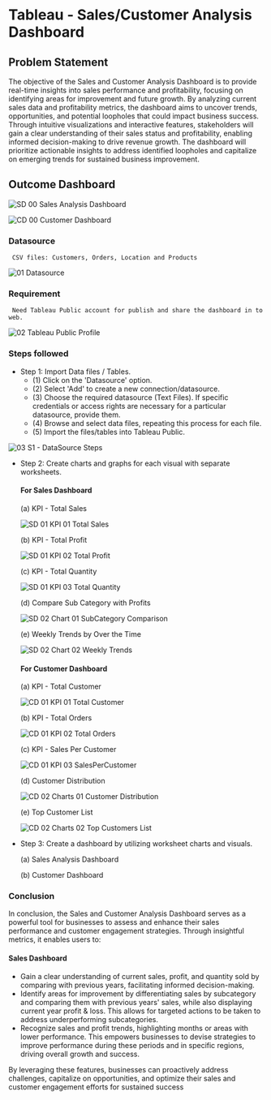 # Tableau - Sales/Customer Analysis Dashboard

## Problem Statement

The objective of the Sales and Customer Analysis Dashboard is to provide real-time insights into sales performance and profitability, focusing on identifying areas for improvement and future growth. By analyzing current sales data and profitability metrics, the dashboard aims to uncover trends, opportunities, and potential loopholes that could impact business success. Through intuitive visualizations and interactive features, stakeholders will gain a clear understanding of their sales status and profitability, enabling informed decision-making to drive revenue growth. The dashboard will prioritize actionable insights to address identified loopholes and capitalize on emerging trends for sustained business improvement.

## Outcome Dashboard

![SD 00 Sales Analysis Dashboard](https://github.com/Soni-Sachin-94240/Tableau-Sales-and-Customer-Analysis-Dashboard/assets/132342151/232a2528-739b-4989-8972-04afe3825256)

![CD 00 Customer Dashboard](https://github.com/Soni-Sachin-94240/Tableau-Sales-and-Customer-Analysis-Dashboard/assets/132342151/ce479855-7307-4e2d-8cc9-d7fd37662f2c)





### Datasource
     CSV files: Customers, Orders, Location and Products

![01 Datasource](https://github.com/Soni-Sachin-94240/Tableau-Sales-and-Customer-Analysis-Dashboard/assets/132342151/d78b49f4-99aa-435e-9324-a73b89dddc97)


### Requirement
     Need Tableau Public account for publish and share the dashboard in to web.

![02 Tableau Public Profile](https://github.com/Soni-Sachin-94240/Tableau-Sales-and-Customer-Analysis-Dashboard/assets/132342151/de2ab4af-27a1-42dd-94f8-619bdd477fb7)




### Steps followed 

- Step 1: Import Data files / Tables.
     - (1) Click on the 'Datasource' option.
     - (2) Select 'Add' to create a new connection/datasource.
     - (3) Choose the required datasource (Text Files). If specific credentials or access rights are necessary for a particular datasource, provide them.
     - (4) Browse and select data files, repeating this process for each file.
     - (5)  Import the files/tables into Tableau Public.

![03 S1 - DataSource Steps](https://github.com/Soni-Sachin-94240/Tableau-Sales-and-Customer-Analysis-Dashboard/assets/132342151/13e6a8b0-4b89-41ea-a67d-3ae439d348c6)


- Step 2: Create charts and graphs for each visual with separate worksheets.

     #### For Sales Dashboard

     (a) KPI - Total Sales

     ![SD 01 KPI 01 Total Sales](https://github.com/Soni-Sachin-94240/Tableau-Sales-and-Customer-Analysis-Dashboard/assets/132342151/d2df673c-58f3-4ea3-ba50-b9a0515e3fbd)


     (b) KPI - Total Profit

     ![SD 01 KPI 02 Total Profit](https://github.com/Soni-Sachin-94240/Tableau-Sales-and-Customer-Analysis-Dashboard/assets/132342151/3a3782d7-cd99-40cc-8235-bfe7094b7f64)


     (c) KPI - Total Quantity

     ![SD 01 KPI 03 Total Quantity](https://github.com/Soni-Sachin-94240/Tableau-Sales-and-Customer-Analysis-Dashboard/assets/132342151/8e459e4b-78f1-4ef3-8777-8929ad92453a)


     (d) Compare Sub Category with Profits

     ![SD 02 Chart 01 SubCategory Comparison](https://github.com/Soni-Sachin-94240/Tableau-Sales-and-Customer-Analysis-Dashboard/assets/132342151/577ed44c-d4bf-4c66-8d29-79a637b0ee9a)


     (e) Weekly Trends by Over the Time

     ![SD 02 Chart 02 Weekly Trends](https://github.com/Soni-Sachin-94240/Tableau-Sales-and-Customer-Analysis-Dashboard/assets/132342151/0a2ad2cb-70e8-45b1-b47d-f7474a446c3c)



     #### For Customer Dashboard

     (a) KPI - Total Customer

     ![CD 01 KPI 01 Total Customer](https://github.com/Soni-Sachin-94240/Tableau-Sales-and-Customer-Analysis-Dashboard/assets/132342151/d38ce8d1-b202-425b-9454-b163a45282b0)


     (b) KPI - Total Orders

     ![CD 01 KPI 02 Total Orders](https://github.com/Soni-Sachin-94240/Tableau-Sales-and-Customer-Analysis-Dashboard/assets/132342151/b2c02691-cfda-49ff-a344-07520fc3f02c)


     (c) KPI - Sales Per Customer

     ![CD 01 KPI 03 SalesPerCustomer](https://github.com/Soni-Sachin-94240/Tableau-Sales-and-Customer-Analysis-Dashboard/assets/132342151/ba5a4c07-94b0-433f-801e-64eb6e432ef7)


     (d) Customer Distribution

     ![CD 02 Charts 01 Customer Distribution](https://github.com/Soni-Sachin-94240/Tableau-Sales-and-Customer-Analysis-Dashboard/assets/132342151/ad43538d-c147-4b46-a76e-50c31a376dcf)


     (e) Top Customer List

     ![CD 02 Charts 02 Top Customers List](https://github.com/Soni-Sachin-94240/Tableau-Sales-and-Customer-Analysis-Dashboard/assets/132342151/6adec5e8-31c8-4e8c-a702-bdc49a04ecdf)


- Step 3: Create a dashboard by utilizing worksheet charts and visuals.

  (a) Sales Analysis Dashboard

  (b) Customer Dashboard


### Conclusion

In conclusion, the Sales and Customer Analysis Dashboard serves as a powerful tool for businesses to assess and enhance their sales performance and customer engagement strategies. Through insightful metrics, it enables users to:

#### Sales Dashboard
- Gain a clear understanding of current sales, profit, and quantity sold by comparing with previous years, facilitating informed decision-making.
- Identify areas for improvement by differentiating sales by subcategory and comparing them with previous years' sales, while also displaying current year profit & loss. This allows for targeted actions to be taken to address underperforming subcategories.
- Recognize sales and profit trends, highlighting months or areas with lower performance. This empowers businesses to devise strategies to improve performance during these periods and in specific regions, driving overall growth and success.

By leveraging these features, businesses can proactively address challenges, capitalize on opportunities, and optimize their sales and customer engagement efforts for sustained success
